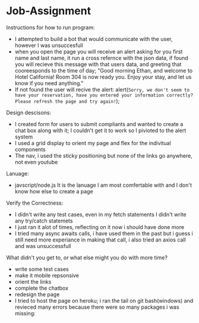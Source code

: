 # Job-Assignment

Instructions for how to run program: 
  - I attempted to build a bot that would communicate with the user, however I was unsuccesfull
  - when you open the page you will receive an alert asking for you first name and last name, it run a cross refernce with the json data, 
    if found you will recieve this message with that users data, and greeting that cooreesponds to the time of day;
           "Good morning Ethan, and welcome to Hotel California! Room 304 is now ready you. Enjoy your stay, and let us know if you need anything." 
  - If not found the user will recive the alert:
             alert(`Sorry, we don't seem to have your reservation, have you entered your information correctly? Please refresh the page and try again!`);
             
             

Design descisons: 
  - I created form for users to submit compliants and wanted to create a chat box along with it; I couldn't get it to work so I pivioted to the alert system
  - I used a grid display to orient my page and flex for the indivitual components
  - The nav, i used the sticky positioning but none of the links go anywhere, not even youtube
  
Lanuage: 
  - javscript/node.js
          It is the lanuage I am most comfertable with and I don't know how else to create a page

Verify the Correctness: 
  - I didn't write any test cases, even in my fetch statements I didn't write any try/catch statemets
  - I just ran it alot of times, reflecting on it now i should have done more
  - I tried many async awaits calls, i have used them in the past but i guess i still need more experiance in making that call,
    i also tried an axios call and was unsuccessfull
    
What didn't you get to, or what else might you do with more time? 
  - write some test cases
  - make it mobile repsonsive
  - orient the links
  - complete the chatbox
  - redesign the page
  - I tried to host the page on heroku; i ran the tail on git bash(windows) and revieced many errors because there were so many packages i was missing: 
      
     
